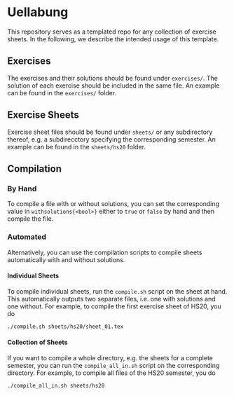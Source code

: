 # Uellabung
This repository serves as a templated repo 
for any collection of exercise sheets.
In the following, we describe the intended usage
of this template.

## Exercises
The exercises and their solutions should be found under `exercises/`.
The solution of each exercise should be included in the same file.
An example can be found in the `exercises/` folder.

## Exercise Sheets
Exercise sheet files should be found under `sheets/`
or any subdirectory thereof, e.g. a subdirecctory specifying
the corresponding semester.
An example can be found in the `sheets/hs20` folder.

## Compilation

### By Hand
To compile a file with or without solutions, you can set the
corresponding value in `withsolutions{<bool>}` either to
`true` or `false` by hand and then compile the file.

### Automated

Alternatively, you can use the compilation scripts to compile
sheets automatically with and without solutions.

#### Individual Sheets
To compile individual sheets, run the `compile.sh` script 
on the sheet at hand.
This automatically outputs two separate files, i.e.
one with solutions and one without.
For example, to compile the first exercise sheet of HS20,
you do
```sh
./compile.sh sheets/hs20/sheet_01.tex
```

#### Collection of Sheets
If you want to compile a whole directory, e.g. the sheets for
a complete semester, you can run the `compile_all_in.sh` script
on the corresponding directory.
For example, to compile all files of the HS20 semester, you do
```sh
./compile_all_in.sh sheets/hs20
```